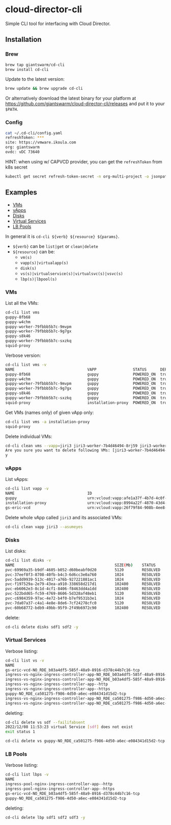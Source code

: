 # cloud-director-cli

Simple CLI tool for interfacing with Cloud Director.

## Installation

### Brew

```bash
brew tap giantswarm/cd-cli
brew install cd-cli
```

Update to the latest version: 

```bash
brew update && brew upgrade cd-cli
```

Or alternatively download the latest binary for your platform at https://github.com/giantswarm/cloud-director-cli/releases
and put it to your `$PATH`.

### Config

```bash
cat ~/.cd-cli/config.yaml
refreshToken: ***
site: https://vmware.ikoula.com
org: giantswarm
ovdc: vDC 73640
```

HINT: when using w/ CAPVCD provider, you can get the `refreshToken` from k8s secret 

```bash
kubectl get secret refresh-token-secret -n org-multi-project -o jsonpath='{.data .refreshToken}{"\n"}' | base64 --decode
```

## Examples

- [VMs](#vms)
- [vApps](#vapps)
- [Disks](#disks)
- [Virtual Services](#virtual-services)
- [LB Pools](#lb-pools)

In general it is `cd-cli ${verb} ${resource} ${params}`.

- `${verb}` can be `list|get` or `clean|delete`
- `${resource}` can be:
    - `vm(s)`
    - `vapp(s)|virtualapp(s)`
    - `disk(s)`
    - `vs(s)|virtualservice(s)|virtualsvc(s)|vsvc(s)`
    - `lbp(s)|lbpool(s)`

### VMs

List all the VMs:

```bash
cd-cli list vms
guppy-8fb68
guppy-w4chm
guppy-worker-79fbbb5b7c-9mvpm
guppy-worker-79fbbb5b7c-9g7gx
guppy-s8k46
guppy-worker-79fbbb5b7c-sxzkq
squid-proxy
```

Verbose version:

```bash
cd-cli list vms -v
NAME                               	VAPP            	STATUS    	DEPLOYED
guppy-8fb68                        	guppy           	POWERED_ON	true
guppy-w4chm                        	guppy           	POWERED_ON	true
guppy-worker-79fbbb5b7c-9mvpm      	guppy           	POWERED_ON	true
guppy-worker-79fbbb5b7c-9g7gx      	guppy           	POWERED_ON	true
guppy-s8k46                        	guppy           	POWERED_ON	true
guppy-worker-79fbbb5b7c-sxzkq      	guppy           	POWERED_ON	true
squid-proxy                        	installation-proxy	POWERED_ON	true
```

Get VMs (names only) of given vApp only:

```bash
cd-cli list vms -a installation-proxy
squid-proxy
```

Delete individual VMs:

```bash
cd-cli clean vms --vapp=jiri3 jiri3-worker-7b4d46494-8rj59 jiri3-worker-7b4d46494-p6vhp
Are you sure you want to delete following VMs: [jiri3-worker-7b4d46494-8rj59, jiri3-worker-7b4d46494-p6vhp] [y/n]?
y
```

### vApps

List vApps:
```bash
cd-cli list vapp -v
NAME                               	ID
guppy                              	urn:vcloud:vapp:afe1a37f-4b7d-4c0f-a5f3-14f19bf5f073
installation-proxy                 	urn:vcloud:vapp:8994a22f-4870-43d4-8897-6945f2e96d9b
gs-eric-vcd                        	urn:vcloud:vapp:26f79f84-908b-4ee8-88a9-36d5066175f8
```

Delete whole vApp called `jiri3` and its associated VMs:

```bash
cd-cli clean vapp jiri3 --asumeyes
```

### Disks

List disks:
```bash
cd-cli list disks -v
NAME                                         	SIZE(Mb)  	STATUS    	VMs	TYPE
pvc-69969a35-b9df-4605-b052-d60beabf0d20     	5120      	RESOLVED  	0	Paravirtual (SCSI)
pvc-37eef8f3-8708-40fb-b4c3-6d6cc3e0a760     	1024      	RESOLVED  	0	Paravirtual (SCSI)
pvc-5add9939-513c-4017-a76b-927221881ac1     	1024      	RESOLVED  	0	Paravirtual (SCSI)
pvc-f197529a-2e79-43ea-a910-338658d217d1     	102400    	RESOLVED  	0	Paravirtual (SCSI)
pvc-eb6062e3-8c1d-4cf1-8406-f8463dd4a1dd     	102400    	RESOLVED  	1	Paravirtual (SCSI)
pvc-522bdd65-fc59-4769-8606-5d328af48eb1     	5120      	RESOLVED  	1	Paravirtual (SCSI)
pvc-c6984359-97ac-4e72-b4f0-b7ef9531b3e1     	1024      	RESOLVED  	1	Paravirtual (SCSI)
pvc-7da07a37-c4a1-4e8e-8de6-7cf24278cfc0     	5120      	RESOLVED  	0	Paravirtual (SCSI)
pvc-60b68772-bdb9-49bb-95f9-2f49b6972c90     	102400    	RESOLVED  	0	Paravirtual (SCSI)
```

delete:

```bash
cd-cli delete disks sdf1 sdf2 -y
```

### Virtual Services

Verbose listing:

```bash
cd-cli list vs -v
NAME                                                                                      	IP               	HEALTH
gs-eric-vcd-NO_RDE_b03a4df5-585f-48a9-8916-d378c44b7c16-tcp                               	178.170.32.55    	UP
ingress-vs-nginx-ingress-controller-app-NO_RDE_b03a4df5-585f-48a9-8916-d378c44b7c16-http  	192.168.8.6      	UP
ingress-vs-nginx-ingress-controller-app-NO_RDE_b03a4df5-585f-48a9-8916-d378c44b7c16-https 	192.168.8.7      	UP
ingress-vs-nginx-ingress-controller-app--http                                             	192.168.8.4      	UP
ingress-vs-nginx-ingress-controller-app--https                                            	192.168.8.5      	UP
guppy-NO_RDE_ca501275-f986-4d50-a6ec-e084341d15d2-tcp                                     	178.170.32.23    	UP
ingress-vs-nginx-ingress-controller-app-NO_RDE_ca501275-f986-4d50-a6ec-e084341d15d2-http  	192.168.8.2      	UP
ingress-vs-nginx-ingress-controller-app-NO_RDE_ca501275-f986-4d50-a6ec-e084341d15d2-https 	192.168.8.3      	UP
```

deleting:

```bash
cd-cli delete vs sdf --failifabsent
2022/12/08 11:53:23 virtual Service [sdf] does not exist
exit status 1
```

```bash
cd-cli delete vs guppy-NO_RDE_ca501275-f986-4d50-a6ec-e084341d15d2-tcp  --assumeyes
```

### LB Pools

Verbose listing:

```bash
cd-cli list lbps -v
NAME                                                                                      	ALGOTITHM        	MEMBERS
ingress-pool-nginx-ingress-controller-app--http                                           	LEAST_CONNECTIONS	6
ingress-pool-nginx-ingress-controller-app--https                                          	LEAST_CONNECTIONS	6
gs-eric-vcd-NO_RDE_b03a4df5-585f-48a9-8916-d378c44b7c16-tcp                               	ROUND_ROBIN      	1
guppy-NO_RDE_ca501275-f986-4d50-a6ec-e084341d15d2-tcp                                     	ROUND_ROBIN      	3
```

deleting:

```bash
cd-cli delete lbp sdf1 sdf2 sdf3 -y
```
